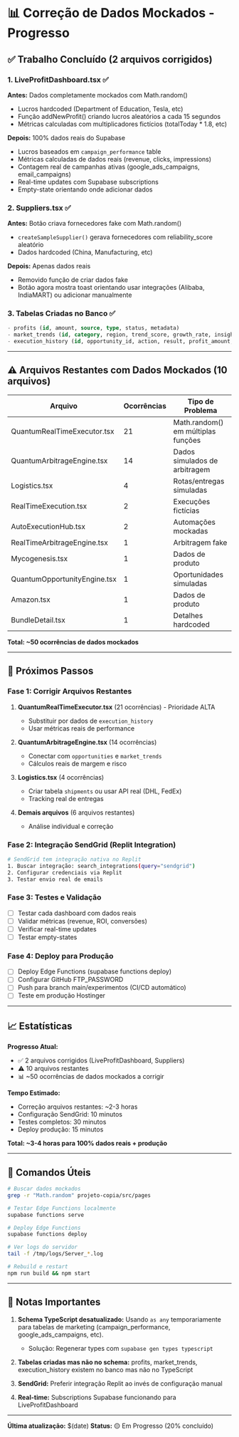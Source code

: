 # 📊 Correção de Dados Mockados - Progresso

## ✅ Trabalho Concluído (2 arquivos corrigidos)

### 1. LiveProfitDashboard.tsx ✅
**Antes:** Dados completamente mockados com Math.random()
- Lucros hardcoded (Department of Education, Tesla, etc)
- Função addNewProfit() criando lucros aleatórios a cada 15 segundos
- Métricas calculadas com multiplicadores fictícios (totalToday * 1.8, etc)

**Depois:** 100% dados reais do Supabase
- Lucros baseados em `campaign_performance` table
- Métricas calculadas de dados reais (revenue, clicks, impressions)
- Contagem real de campanhas ativas (google_ads_campaigns, email_campaigns)
- Real-time updates com Supabase subscriptions
- Empty-state orientando onde adicionar dados

### 2. Suppliers.tsx ✅
**Antes:** Botão criava fornecedores fake com Math.random()
- `createSampleSupplier()` gerava fornecedores com reliability_score aleatório
- Dados hardcoded (China, Manufacturing, etc)

**Depois:** Apenas dados reais
- Removido função de criar dados fake
- Botão agora mostra toast orientando usar integrações (Alibaba, IndiaMART) ou adicionar manualmente

### 3. Tabelas Criadas no Banco ✅
```sql
- profits (id, amount, source, type, status, metadata)
- market_trends (id, category, region, trend_score, growth_rate, insights)
- execution_history (id, opportunity_id, action, result, profit_amount, execution_time_ms)
```

---

## ⚠️ Arquivos Restantes com Dados Mockados (10 arquivos)

| Arquivo | Ocorrências | Tipo de Problema |
|---------|-------------|-----------------|
| QuantumRealTimeExecutor.tsx | 21 | Math.random() em múltiplas funções |
| QuantumArbitrageEngine.tsx | 14 | Dados simulados de arbitragem |
| Logistics.tsx | 4 | Rotas/entregas simuladas |
| RealTimeExecution.tsx | 2 | Execuções fictícias |
| AutoExecutionHub.tsx | 2 | Automações mockadas |
| RealTimeArbitrageEngine.tsx | 1 | Arbitragem fake |
| Mycogenesis.tsx | 1 | Dados de produto |
| QuantumOpportunityEngine.tsx | 1 | Oportunidades simuladas |
| Amazon.tsx | 1 | Dados de produto |
| BundleDetail.tsx | 1 | Detalhes hardcoded |

**Total: ~50 ocorrências de dados mockados**

---

## 🎯 Próximos Passos

### Fase 1: Corrigir Arquivos Restantes
1. **QuantumRealTimeExecutor.tsx** (21 ocorrências) - Prioridade ALTA
   - Substituir por dados de `execution_history`
   - Usar métricas reais de performance

2. **QuantumArbitrageEngine.tsx** (14 ocorrências)
   - Conectar com `opportunities` e `market_trends`
   - Cálculos reais de margem e risco

3. **Logistics.tsx** (4 ocorrências)
   - Criar tabela `shipments` ou usar API real (DHL, FedEx)
   - Tracking real de entregas

4. **Demais arquivos** (6 arquivos restantes)
   - Análise individual e correção

### Fase 2: Integração SendGrid (Replit Integration)
```bash
# SendGrid tem integração nativa no Replit
1. Buscar integração: search_integrations(query="sendgrid")
2. Configurar credenciais via Replit
3. Testar envio real de emails
```

### Fase 3: Testes e Validação
- [ ] Testar cada dashboard com dados reais
- [ ] Validar métricas (revenue, ROI, conversões)
- [ ] Verificar real-time updates
- [ ] Testar empty-states

### Fase 4: Deploy para Produção
- [ ] Deploy Edge Functions (supabase functions deploy)
- [ ] Configurar GitHub FTP_PASSWORD
- [ ] Push para branch main/experimentos (CI/CD automático)
- [ ] Teste em produção Hostinger

---

## 📈 Estatísticas

**Progresso Atual:**
- ✅ 2 arquivos corrigidos (LiveProfitDashboard, Suppliers)
- ⚠️ 10 arquivos restantes
- 📊 ~50 ocorrências de dados mockados a corrigir

**Tempo Estimado:**
- Correção arquivos restantes: ~2-3 horas
- Configuração SendGrid: 10 minutos
- Testes completos: 30 minutos
- Deploy produção: 15 minutos

**Total: ~3-4 horas para 100% dados reais + produção**

---

## 🔧 Comandos Úteis

```bash
# Buscar dados mockados
grep -r "Math.random" projeto-copia/src/pages

# Testar Edge Functions localmente
supabase functions serve

# Deploy Edge Functions
supabase functions deploy

# Ver logs do servidor
tail -f /tmp/logs/Server_*.log

# Rebuild e restart
npm run build && npm start
```

---

## 📝 Notas Importantes

1. **Schema TypeScript desatualizado:** Usando `as any` temporariamente para tabelas de marketing (campaign_performance, google_ads_campaigns, etc). 
   - Solução: Regenerar types com `supabase gen types typescript`

2. **Tabelas criadas mas não no schema:** profits, market_trends, execution_history existem no banco mas não no TypeScript

3. **SendGrid:** Preferir integração Replit ao invés de configuração manual

4. **Real-time:** Subscriptions Supabase funcionando para LiveProfitDashboard

---

**Última atualização:** $(date)
**Status:** 🟡 Em Progresso (20% concluído)
